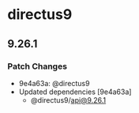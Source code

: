 # directus9

## 9.26.1

### Patch Changes

- 9e4a63a: @directus9
- Updated dependencies [9e4a63a]
  - @directus9/api@9.26.1
